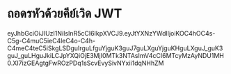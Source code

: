 # ถอดรหัวด้วยคีย์เวิด JWT 

eyJhbGciOiJIUzI1NiIsInR5cCI6IkpXVCJ9.eyJtYXNzYWdlIjoiKOC4hOC4s-C5g-C4muC5ieC4leC4o-C4h-C4meC4teC5iSkgLSDguIrguLfguYjguK3guJ7guLXguYjguKHguLXguJ_guK3guJ_guLHguJkiLCJpYXQiOjE3MjI0MTk3NTAsImV4cCI6MTcyMzAyNDU1MH0.XI7izGEAgtgFwROzPDq1sScvEvySivNYxii1dqNHhZM
